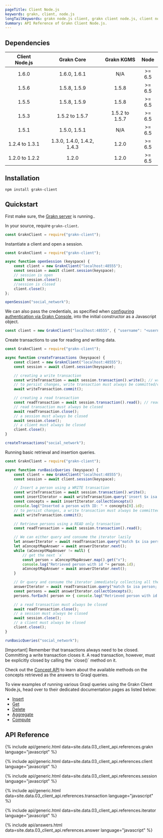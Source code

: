 ```yaml
---
pageTitle: Client Node.js
keywords: grakn, client, node.js
longTailKeywords: grakn node.js client, grakn client node.js, client node.js, python node.js
Summary: API Reference of Grakn Client Node.js.
---
```


## Dependencies

| Client Node.js | Grakn Core                  | Grakn KGMS     |  Node  |
| :------------: | :-------------------------: | :------------: | :----: |
| 1.6.0          | 1.6.0, 1.6.1                | N/A            | >= 6.5 |
| 1.5.6          | 1.5.8, 1.5.9                | 1.5.8          | >= 6.5 |
| 1.5.5          | 1.5.8, 1.5.9                | 1.5.8          | >= 6.5 |
| 1.5.3          | 1.5.2 to 1.5.7              | 1.5.2 to 1.5.7 | >= 6.5 |
| 1.5.1          | 1.5.0, 1.5.1                | N/A            | >= 6.5 |
| 1.2.4 to 1.3.1 | 1.3.0, 1.4.0, 1.4.2, 1.4.3  | 1.2.0          | >= 6.5 |
| 1.2.0 to 1.2.2 | 1.2.0                       | 1.2.0          | >= 6.5 |

## Installation
```
npm install grakn-client
```

## Quickstart
First make sure, the [Grakn server](/docs/running-grakn/install-and-run#start-the-grakn-server) is running..

In your source, require `grakn-client`.

<!-- test-example socialNetworkNodejsClientA.js -->
```javascript
const GraknClient = require("grakn-client");
```

Instantiate a client and open a session.

<!-- test-example socialNetworkNodejsClientB.js -->
```javascript
const GraknClient = require("grakn-client");

async function openSession (keyspace) {
	const client = new GraknClient("localhost:48555");
	const session = await client.session(keyspace);
	// session is open
	await session.close();
	//session is closed
	client.close();
};

openSession("social_network");
```

We can also pass the credentials, as specified when [configuring authentication via Grakn Console](../06-management/02-users.md), into the initial constructor as a Javascript object.

<!-- test-ignore -->
```javascript
const client = new GraknClient("localhost:48555", { "username": "<username>", "password": "<password>" });
```

Create transactions to use for reading and writing data.

<!-- test-example socialNetworkNodejsClientC.js -->
```javascript
const GraknClient = require("grakn-client");

async function createTransactions (keyspace) {
	const client = new GraknClient("localhost:48555");
	const session = await client.session(keyspace);

	// creating a write transaction
	const writeTransaction = await session.transaction().write(); // write transaction is open
	// to persist changes, write transaction must always be committed/closed
	await writeTransaction.commit();

	// creating a read transaction
	const readTransaction = await session.transaction().read(); // read transaction is open
	// read transaction must always be closed
	await readTransaction.close();
	// a session must always be closed
	await session.close();
	// a client must always be closed
	client.close();
}

createTransactions("social_network");
```

Running basic retrieval and insertion queries.

<!-- test-example socialNetworkNodejsClientD.js -->
```javascript
const GraknClient = require("grakn-client");

async function runBasicQueries (keyspace) {
	const client = new GraknClient("localhost:48555");
	const session = await client.session(keyspace);

	// Insert a person using a WRITE transaction
	const writeTransaction = await session.transaction().write();
	const insertIterator = await writeTransaction.query('insert $x isa person, has email "x@email.com";');
	const concepts = await insertIterator.collectConcepts()
	console.log("Inserted a person with ID: " + concepts[0].id);
	// to persist changes, a write transaction must always be committed (closed)
	await writeTransaction.commit();

	// Retrieve persons using a READ only transaction
	const readTransaction = await session.transaction().read();

	// We can either query and consume the iterator lazily
	let answerIterator = await readTransaction.query("match $x isa person; get; limit 10;");
	let aConceptMapAnswer = await answerIterator.next();
	while (aConceptMapAnswer != null) {
		// get the next `x`
		const person = aConceptMapAnswer.map().get("x");
		console.log("Retrieved person with id "+ person.id);
		aConceptMapAnswer = await answerIterator.next();
	}

	// Or query and consume the iterator immediately collecting all the results
	answerIterator = await readTransaction.query("match $x isa person; get; limit 10;");
	const persons = await answerIterator.collectConcepts();
	persons.forEach( person => { console.log("Retrieved person with id "+ person.id) });

	// a read transaction must always be closed
	await readTransaction.close();
	// a session must always be closed
	await session.close();
	// a client must always be closed
	client.close();
}

runBasicQueries("social_network");
```

<div class="note">
[Important]
Remember that transactions always need to be closed. Committing a write transaction closes it. A read transaction, however, must be explicitly closed by calling the `close()` method on it.
</div>

Check out the [Concept API](../04-concept-api/00-overview.md) to learn about the available methods on the concepts retrieved as the answers to Graql queries.

To view examples of running various Graql queries using the Grakn Client Node.js, head over to their dedicated documentation pages as listed below:
- [Insert](../11-query/03-insert-query.md)
- [Get](../11-query/02-get-query.md)
- [Delete](../11-query/04-delete-query.md)
- [Aggregate](../11-query/06-aggregate-query.md)
- [Compute](../11-query/07-compute-query.md)

## API Reference

{% include api/generic.html data=site.data.03_client_api.references.grakn language="javascript" %}

{% include api/generic.html data=site.data.03_client_api.references.client language="javascript" %}

{% include api/generic.html data=site.data.03_client_api.references.session language="javascript" %}

{% include api/generic.html data=site.data.03_client_api.references.transaction language="javascript" %}

{% include api/generic.html data=site.data.03_client_api.references.iterator language="javascript" %}

{% include api/answers.html data=site.data.03_client_api.references.answer language="javascript" %}

